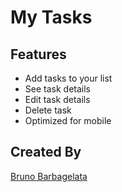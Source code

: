 # My Tasks

## Features

- Add tasks to your list
- See task details
- Edit task details
- Delete task
- Optimized for mobile

## Created By

[Bruno Barbagelata](https://github.com/brunobarbagelata)
